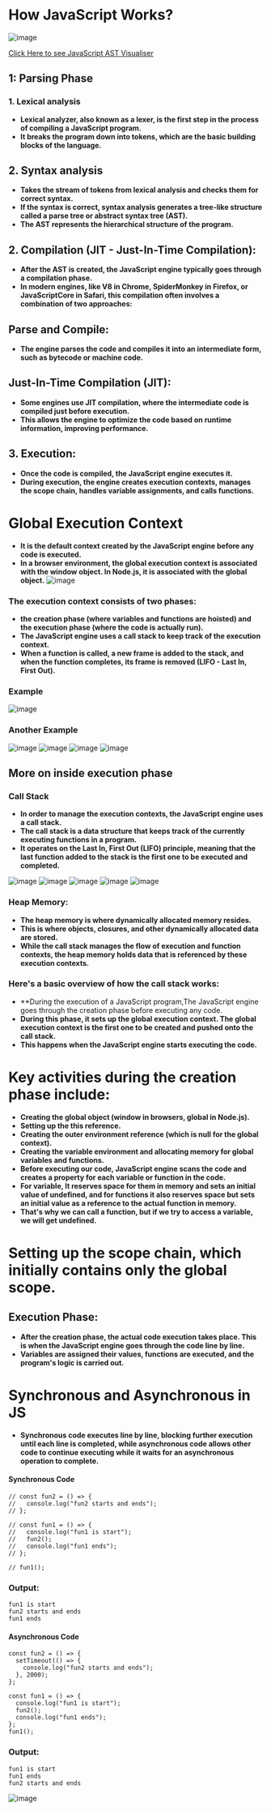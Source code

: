 # How JavaScript Works?
![image](https://github.com/user-attachments/assets/bb5d910b-d125-48f0-8b90-db83e526d824)

[Click Here to see JavaScript AST Visualiser](https://www.jointjs.com/demos/abstract-syntax-tree)

## 1: Parsing Phase
### 1. Lexical analysis
- **Lexical analyzer, also known as a lexer, is the first step in the process of compiling a JavaScript program.**
- **It breaks the program down into tokens, which are the basic building blocks of the language.**

## 2. Syntax analysis
- **Takes the stream of tokens from lexical analysis and checks them for correct syntax.**
- **If the syntax is correct, syntax analysis generates a tree-like structure called a parse tree or abstract syntax tree (AST).**
- **The AST represents the hierarchical structure of the program.**

## 2. Compilation (JIT - Just-In-Time Compilation):
- **After the AST is created, the JavaScript engine typically goes through a compilation phase.**
- **In modern engines, like V8 in Chrome, SpiderMonkey in Firefox, or JavaScriptCore in Safari, this compilation often involves a combination of two approaches:**

## Parse and Compile: 
- **The engine parses the code and compiles it into an intermediate form, such as bytecode or machine code.**

## Just-In-Time Compilation (JIT): 
- **Some engines use JIT compilation, where the intermediate code is compiled just before execution.**
- **This allows the engine to optimize the code based on runtime information, improving performance.**

## 3. Execution:
- **Once the code is compiled, the JavaScript engine executes it.**
- **During execution, the engine creates execution contexts, manages the scope chain, handles variable assignments, and calls functions.**
# Global Execution Context
- **It is the default context created by the JavaScript engine before any code is executed.**
- **In a browser environment, the global execution context is associated with the window object.
In Node.js, it is associated with the global object.**
![image](https://github.com/user-attachments/assets/6a22a090-bd4c-4d24-9463-ec42eabb5ffb)


### The execution context consists of two phases: 
- **the creation phase (where variables and functions are hoisted) and the execution phase (where the code is actually run).**
- **The JavaScript engine uses a call stack to keep track of the execution context.**
- **When a function is called, a new frame is added to the stack, and when the function completes, its frame is removed (LIFO - Last In, First Out).**
### Example
![image](https://github.com/user-attachments/assets/b9a4aa3c-1242-4b5a-8d99-35ef262e573c)
### Another Example
![image](https://github.com/user-attachments/assets/9d5d462f-68be-46c7-8d2a-8ece52a2c900)
![image](https://github.com/user-attachments/assets/fa3d807d-dc89-40b3-84a3-76665281ad50)
![image](https://github.com/user-attachments/assets/410191bf-804b-49b0-84b4-b8363927dcdc)
![image](https://github.com/user-attachments/assets/458d3ead-7604-4875-8b05-3ae7854b5c3d)



## More on inside execution phase
### Call Stack
- **In order to manage the execution contexts, the JavaScript engine uses a call stack.**
- **The call stack is a data structure that keeps track of the currently executing functions in a program.**
- **It operates on the Last In, First Out (LIFO) principle, meaning that the last function added to the stack is the first one to be executed and completed.**

![image](https://github.com/user-attachments/assets/3739b9df-3644-4091-bff5-3ccedb2fcdf1) ![image](https://github.com/user-attachments/assets/569951f2-dd8e-4efb-a9b7-7e4d40d471a1)
![image](https://github.com/user-attachments/assets/524db53f-2b00-49d1-85b9-864ee263ae1f) ![image](https://github.com/user-attachments/assets/ad8118f1-0bf0-488a-869c-e88065e7c566)
![image](https://github.com/user-attachments/assets/ecf3d79b-feb2-4036-9db9-3bfa071718a7)

### Heap Memory:
- **The heap memory is where dynamically allocated memory resides.**
- **This is where objects, closures, and other dynamically allocated data are stored.**
- **While the call stack manages the flow of execution and function contexts, the heap memory holds data that is referenced by these execution contexts.**

### Here's a basic overview of how the call stack works:
- **During the execution of a JavaScript program,The JavaScript engine goes through the creation phase before executing any code.
- **During this phase, it sets up the global execution context. The global execution context is the first one to be created and pushed onto the call stack.**
- **This happens when the JavaScript engine starts executing the code.**

# Key activities during the creation phase include:
- **Creating the global object (window in browsers, global in Node.js).**
- **Setting up the this reference.**
- **Creating the outer environment reference (which is null for the global context).**
- **Creating the variable environment and allocating memory for global variables and functions.**
- **Before executing our code, JavaScript engine scans the code and creates a property for each variable or function in the code.**
- **For variable, It reserves space for them in memory and sets an initial value of undefined, and for functions it also reserves space but sets an initial value as a reference to the actual function in memory.**
- **That's why we can call a function, but if we try to access a variable, we will get undefined.**

# Setting up the scope chain, which initially contains only the global scope.

## Execution Phase:
- **After the creation phase, the actual code execution takes place. This is when the JavaScript engine goes through the code line by line.**
- **Variables are assigned their values, functions are executed, and the program's logic is carried out.**
# Synchronous and Asynchronous in JS
- **Synchronous code executes line by line, blocking further execution until each line is completed, while asynchronous code allows other code to continue executing while it waits for an asynchronous operation to complete.**
#### Synchronous Code
```
// const fun2 = () => {
//   console.log("fun2 starts and ends");
// };

// const fun1 = () => {
//   console.log("fun1 is start");
//   fun2();
//   console.log("fun1 ends");
// };

// fun1();
```
### Output:
```
fun1 is start
fun2 starts and ends
fun1 ends
```
#### Asynchronous Code
```
const fun2 = () => {
  setTimeout(() => {
    console.log("fun2 starts and ends");
  }, 2000);
};

const fun1 = () => {
  console.log("fun1 is start");
  fun2();
  console.log("fun1 ends");
};
fun1();
```
### Output:
```
fun1 is start
fun1 ends
fun2 starts and ends
```
![image](https://github.com/user-attachments/assets/fc2763c8-9089-425f-b646-d12d277f8d3a)
